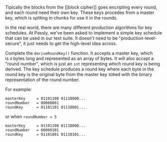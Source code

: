 Tipically the blocks from the [[block cipher]] goes encripting every round, and each round need their own key. These keys procedes from a master key, which is spliting in chunks for use it in the rounds.


In the real world, there are many different production algorithms for key schedules. At Passly, we've been asked to implement a simple key schedule that can be used in our test suite. It doesn't need to be "production-level-secure", it just needs to get the high-level idea across.

Complete the `deriveRoundKey()` function. It accepts a master key, which is `4` bytes long and represented as an array of bytes. It will also accept a "round number", which is just an `int` representing _which_ round key is being derived. The key schedule produces a round key where each byte in the round key is the original byte from the master key `XOR`ed with the binary representation of the round number.

For example:

```
masterKey     = 01101100 01110000...
roundNumber   = 00000001
roundKey      = 01101101 01110001...
```

or when `roundNumber = 5`

```
masterKey     = 01101100 01110000...
roundNumber   = 00000101
roundKey      = 01101001 01110101...
```